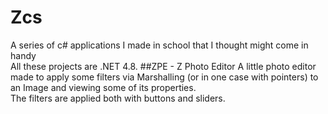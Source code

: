 # Zcs
A series of c# applications I made in school that I thought might come in handy<br>
All these projects are .NET 4.8.
##ZPE - Z Photo Editor
A little photo editor made to apply some filters via Marshalling (or in one case with pointers) to an Image and viewing some of its properties.<br>
The filters are applied both with buttons and sliders.
